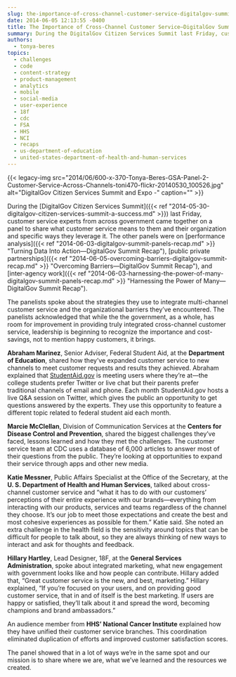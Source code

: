 ```yaml
---
slug: the-importance-of-cross-channel-customer-service-digitalgov-summit-recap
date: 2014-06-05 12:13:55 -0400
title: The Importance of Cross-Channel Customer Service—DigitalGov Summit Recap
summary: During the DigitalGov Citizen Services Summit last Friday, customer service experts from across government came together on a panel to share what customer service means to them and their organization and specific ways they leverage it. The other panels were on performance analysis, public private partnerships, and inter-agency work. The panelists spoke about the strategies
authors:
  - tonya-beres
topics:
  - challenges
  - code
  - content-strategy
  - product-management
  - analytics
  - mobile
  - social-media
  - user-experience
  - 18f
  - cdc
  - FSA
  - HHS
  - NCI
  - recaps
  - us-department-of-education
  - united-states-department-of-health-and-human-services
---
```


{{< legacy-img src="2014/06/600-x-370-Tonya-Beres-GSA-Panel-2-Customer-Service-Across-Channels-toni470-flickr-20140530_100526.jpg" alt="DigitalGov Citizen Services Summit and Expo -" caption="" >}} 

During the [DigitalGov Citizen Services Summit]({{< ref "2014-05-30-digitalgov-citizen-services-summit-a-success.md" >}}) last Friday, customer service experts from across government came together on a panel to share what customer service means to them and their organization and specific ways they leverage it. The other panels were on [performance analysis]({{< ref "2014-06-03-digitalgov-summit-panels-recap.md" >}} "Turning Data Into Action—DigitalGov Summit Recap"), [public private partnerships]({{< ref "2014-06-05-overcoming-barriers-digitalgov-summit-recap.md" >}} "Overcoming Barriers—DigitalGov Summit Recap"), and [inter-agency work]({{< ref "2014-06-03-harnessing-the-power-of-many-digitalgov-summit-panels-recap.md" >}} "Harnessing the Power of Many—DigitalGov Summit Recap").

The panelists spoke about the strategies they use to integrate multi-channel customer service and the organizational barriers they&#8217;ve encountered. The panelists acknowledged that while the the government, as a whole, has room for improvement in providing truly integrated cross-channel customer service, leadership is beginning to recognize the importance and cost-savings, not to mention happy customers, it brings.

**Abraham Marinez**, Senior Adviser, Federal Student Aid, at the **Department of Education**, shared how they&#8217;ve expanded customer service to new channels to meet customer requests and results they achieved. Abraham explained that [StudentAid.gov](https://studentaid.ed.gov/) is meeting users where they&#8217;re at—the college students prefer Twitter or live chat but their parents prefer traditional channels of email and phone. Each month StudentAid.gov hosts a live Q&A session on Twitter, which gives the public an opportunity to get questions answered by the experts. They use this opportunity to feature a different topic related to federal student aid each month.

**Marcie McClellan**, Division of Communication Services at the **Centers for Disease Control and Prevention**, shared the biggest challenges they&#8217;ve faced, lessons learned and how they met the challenges. The customer service team at CDC uses a database of 6,000 articles to answer most of their questions from the public. They&#8217;re looking at opportunities to expand their service through apps and other new media.

**Katie Messner**, Public Affairs Specialist at the Office of the Secretary, at the **U. S. Department of Health and Human Services**, talked about cross-channel customer service and &#8220;what it has to do with our customers’ perceptions of their entire experience with our brands—everything from interacting with our products, services and teams regardless of the channel they choose. It’s our job to meet those expectations and create the best and most cohesive experiences as possible for them.&#8221; Katie said. She noted an extra challenge in the health field is the sensitivity around topics that can be difficult for people to talk about, so they are always thinking of new ways to interact and ask for thoughts and feedback.

**Hillary Hartley**, Lead Designer, 18F, at the **General Services Administration**, spoke about integrated marketing, what new engagement with government looks like and how people can contribute. Hillary added that, &#8220;Great customer service is the new, and best, marketing.&#8221; Hillary explained, &#8220;If you&#8217;re focused on your users, and on providing good customer service, that in and of itself is the best marketing. If users are happy or satisfied, they&#8217;ll talk about it and spread the word, becoming champions and brand ambassadors.&#8221;

An audience member from **HHS&#8217; National Cancer Institute** explained how they have unified their customer service branches. This coordination eliminated duplication of efforts and improved customer satisfaction scores.

The panel showed that in a lot of ways we&#8217;re in the same spot and our mission is to share where we are, what we&#8217;ve learned and the resources we created.

 